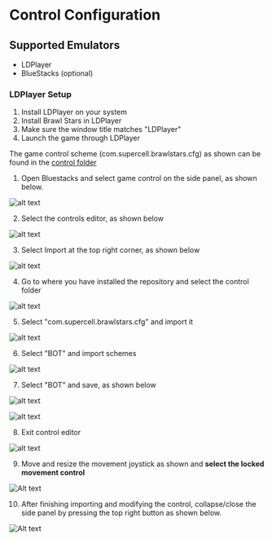 # Control Configuration

## Supported Emulators
- LDPlayer
- BlueStacks (optional)

### LDPlayer Setup
1. Install LDPlayer on your system
2. Install Brawl Stars in LDPlayer
3. Make sure the window title matches "LDPlayer"
4. Launch the game through LDPlayer

The game control scheme (com.supercell.brawlstars.cfg) as shown can be found in the [control folder](https://github.com/Jooi025/BrawlStarsBot/tree/main/control)

1. Open Bluestacks and select game control on the side panel, as shown below.

![alt text](https://github.com/Jooi025/BrawlStarsBot/blob/main/misc/image/game_control.jpg)

2. Select the controls editor, as shown below

![alt text](https://github.com/Jooi025/BrawlStarsBot/blob/main/misc/image/control_editor.jpg)

 3. Select Import at the top right corner, as shown below

![alt text](https://github.com/Jooi025/BrawlStarsBot/blob/main/misc/image/import.jpg)

4. Go to where you have installed the repository and select the control folder

![alt text](https://github.com/Jooi025/BrawlStarsBot/blob/main/misc/image/control.jpg)

5. Select "com.supercell.brawlstars.cfg" and import it

![alt text](https://github.com/Jooi025/BrawlStarsBot/blob/main/misc/image/importing.jpg)

6. Select "BOT" and import schemes

![alt text](https://github.com/Jooi025/BrawlStarsBot/blob/main/misc/image/bot_importing.jpg)

7. Select "BOT" and save, as shown below

![alt text](https://github.com/Jooi025/BrawlStarsBot/blob/main/misc/image/select_bot.jpg)

![alt text](https://github.com/Jooi025/BrawlStarsBot/blob/main/misc/image/save.jpg)

8. Exit control editor

![alt text](https://github.com/Jooi025/BrawlStarsBot/blob/main/misc/image/exiting.jpg)

9. Move and resize the movement joystick as shown and ****select the locked movement control****

![Alt text](control/controlSetup.jpg?raw=true "Example of gamecontrol in Bluestacks")

10. After finishing importing and modifying the control, collapse/close the side panel by pressing the top right button as shown below.  

![Alt text](https://github.com/Jooi025/BrawlStarsBot/blob/main/misc/image/side_panel_bluestacks.jpg )
